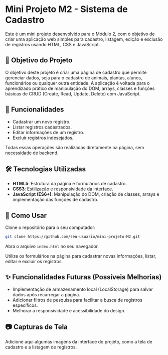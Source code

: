 # Mini Projeto M2 - Sistema de Cadastro

Este é um mini projeto desenvolvido para o Módulo 2, com o objetivo de criar uma aplicação web simples para cadastro, listagem, edição e exclusão de registros usando HTML, CSS e JavaScript.

## 🎯 Objetivo do Projeto

O objetivo deste projeto é criar uma página de cadastro que permite gerenciar dados, seja para o cadastro de animais, plantas, alunos, funcionários ou qualquer outra entidade. A aplicação é voltada para o aprendizado prático de manipulação do DOM, arrays, classes e funções básicas de CRUD (Create, Read, Update, Delete) com JavaScript.

## 🚀 Funcionalidades

- Cadastrar um novo registro.
- Listar registros cadastrados.
- Editar informações de um registro.
- Excluir registros indesejados.

Todas essas operações são realizadas diretamente na página, sem necessidade de backend.

## 🛠️ Tecnologias Utilizadas

- **HTML5**: Estrutura da página e formulários de cadastro.
- **CSS3**: Estilização e responsividade da interface.
- **JavaScript (ES6+)**: Manipulação do DOM, criação de classes, arrays e implementação das funções de cadastro.

## 🔧 Como Usar

Clone o repositório para o seu computador:

```bash
git clone https://github.com/seu-usuario/mini-projeto-M2.git
```

Abra o arquivo `index.html` no seu navegador.

Utilize os formulários na página para cadastrar novas informações, listar, editar e excluir os registros.

## ✨ Funcionalidades Futuras (Possíveis Melhorias)

- Implementação de armazenamento local (LocalStorage) para salvar dados após recarregar a página.
- Adicionar filtros de pesquisa para facilitar a busca de registros específicos.
- Melhorar a responsividade e acessibilidade do design.

## 📷 Capturas de Tela

Adicione aqui algumas imagens da interface do projeto, como a tela de cadastro e a listagem de registros.
